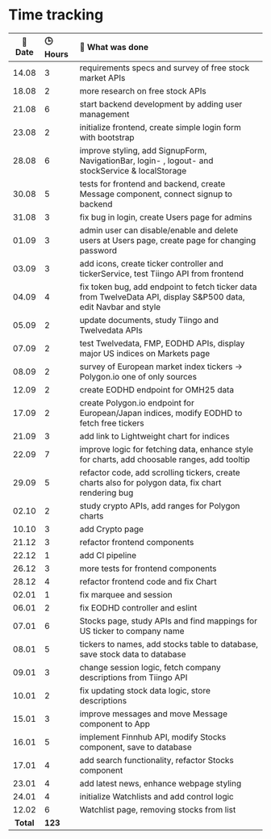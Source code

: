# Time tracking

| :calendar: Date  | :clock3: Hours | :memo: What was done |
| :-----: | :--- | :----- |
| 14.08 | 3    | requirements specs and survey of free stock market APIs |
| 18.08 | 2    | more research on free stock APIs |
| 21.08 | 6    | start backend development by adding user management |
| 23.08 | 2    | initialize frontend, create simple login form with bootstrap |
| 28.08 | 6    | improve styling, add SignupForm, NavigationBar, login- , logout- and stockService & localStorage|
| 30.08 | 5    | tests for frontend and backend, create Message component, connect signup to backend |
| 31.08 | 3    | fix bug in login, create Users page for admins |
| 01.09 | 3    | admin user can disable/enable and delete users at Users page, create page for changing password |
| 03.09 | 3    | add icons, create ticker controller and tickerService, test Tiingo API from frontend |
| 04.09 | 4    | fix token bug, add endpoint to fetch ticker data from TwelveData API, display S&P500 data, edit Navbar and style |
| 05.09 | 2    | update documents, study Tiingo and Twelvedata APIs |
| 07.09 | 2    | test Twelvedata, FMP, EODHD APIs, display major US indices on Markets page |
| 08.09 | 2    | survey of European market index tickers -> Polygon.io one of only sources |
| 12.09 | 2    | create EODHD endpoint for OMH25 data |
| 17.09 | 2    | create Polygon.io endpoint for European/Japan indices, modify EODHD to fetch free tickers |
| 21.09 | 3    | add link to Lightweight chart for indices |
| 22.09 | 7    | improve logic for fetching data, enhance style for charts, add choosable ranges, add tooltip |
| 29.09 | 5    | refactor code, add scrolling tickers, create charts also for polygon data, fix chart rendering bug |
| 02.10 | 2    | study crypto APIs, add ranges for Polygon charts |
| 10.10 | 3    | add Crypto page |
| 21.12 | 3    | refactor frontend components |
| 22.12 | 1    | add CI pipeline |
| 26.12 | 3    | more tests for frontend components |
| 28.12 | 4    | refactor frontend code and fix Chart |
| 02.01 | 1    | fix marquee and session |
| 06.01 | 2    | fix EODHD controller and eslint |
| 07.01 | 6    | Stocks page, study APIs and find mappings for US ticker to company name |
| 08.01 | 5    | tickers to names, add stocks table to database, save stock data to database |
| 09.01 | 3    | change session logic, fetch company descriptions from Tiingo API |
| 10.01 | 2    | fix updating stock data logic, store descriptions |
| 15.01 | 3    | improve messages and move Message component to App |
| 16.01 | 5    | implement Finnhub API, modify Stocks component, save to database |
| 17.01 | 4    | add search functionality, refactor Stocks component |
| 23.01 | 4    | add latest news, enhance webpage styling |
| 24.01 | 4    | initialize Watchlists and add control logic |
| 12.02 | 6    | Watchlist page, removing stocks from list |
| **Total** | **123** | |
